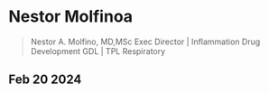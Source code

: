 # Nestor Molfinoa

> Nestor A. Molfino, MD,MSc
Exec Director | Inflammation Drug Development
GDL | TPL Respiratory


## Feb 20 2024

